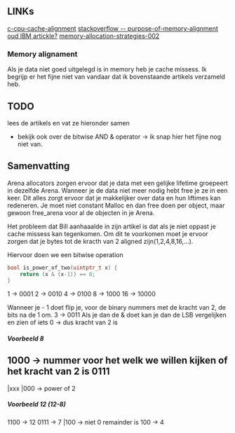 ## LINKs
[c-cpu-cache-alignment](https://en.ittrip.xyz/c-language/c-cpu-cache-alignment)
[stackoverflow -- purpose-of-memory-alignment](https://stackoverflow.com/questions/381244/purpose-of-memory-alignment)
[oud IBM artickle?](https://web.archive.org/web/20201021053824/https://developer.ibm.com/technologies/systems/articles/pa-dalign/)
[memory-allocation-strategies-002](https://www.gingerbill.org/article/2019/02/08/memory-allocation-strategies-002/)
### Memory alignament
Als je data niet goed uitgelegd is in memory heb je cache missess. Ik begrijp er het fijne niet van vandaar dat ik bovenstaande artikels verzameld heb.

## TODO 
lees de artikels en vat ze hieronder samen
- bekijk ook over de bitwise AND & operator -> ik snap hier het fijne nog niet van.

## Samenvatting
Arena allocators zorgen ervoor dat je data met een gelijke lifetime groepeert in dezelfde Arena.
Wanneer je de data niet meer nodig hebt free je ze in een keer. Dit alles zorgt ervoor dat je makkelijker over data en hun liftimes kan redeneren.
Je moet niet constant Malloc en dan free doen per object, maar gewoon free_arena voor al de objecten in je Arena.

Het probleem dat Bill aanhaaalde in zijn artikel is dat als je niet oppast je cache missess kan tegenkomen. Om dit te voorkomen moet je ervoor zorgen dat je bytes tot de kracth van 2 aligned zijn(1,2,4,8,16,...).

Hiervoor doen we een bitwise operation

``` C 
bool is_power_of_two(uintptr_t x) {
	return (x & (x-1)) == 0;
}
```
1 -> 0001 
2 -> 0010
4 -> 0100
8 -> 1000
16 -> 10000

Wanneer je - 1 doet flip je, voor de binary nummers met de kracht van 2, de bits na de 1 om. 3 -> 0011
Als je dan de & doet kan je dan de LSB vergelijken en zien of iets 0 -> dus kracht van 2 is

##### Voorbeeld 8
1000 -> nummer voor het welk we willen kijken of het kracht van 2 is
0111
----
|xxx
|000 -> power of 2

##### Voorbeeld 12 (12-8)
1100 -> 12
0111 -> 7
|100 -> niet 0
remainder is 100 -> 4



